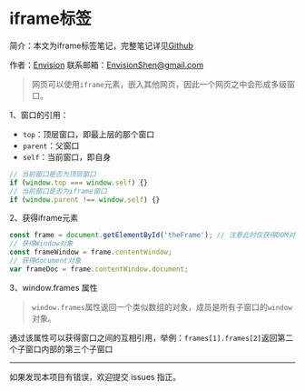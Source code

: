 # iframe标签

简介：本文为iframe标签笔记，完整笔记详见[Github](https://github.com/MrEnvision/Front-end_learning_notes)

作者：[Envision](https://github.com/MrEnvision)         联系邮箱：[EnvisionShen@gmail.com](mailto:EnvisionShen@gmail.com)



> 网页可以使用`iframe`元素，嵌入其他网页，因此一个网页之中会形成多级窗口。

1、窗口的引用：

- `top`：顶层窗口，即最上层的那个窗口
- `parent`：父窗口
- `self`：当前窗口，即自身

```javascript
// 当前窗口是否为顶层窗口
if (window.top === window.self) {}
// 当前窗口是否为iframe窗口
if (window.parent !== window.self) {}
```

2、获得iframe元素

```javascript
const frame = document.getElementById('theFrame'); // 注意此时仅获得DOM对象
// 获得Window对象
const frameWindow = frame.contentWindow;
// 获得document对象
var frameDoc = frame.contentWindow.document;
```

3、window.frames 属性

> `window.frames`属性返回一个类似数组的对象，成员是所有子窗口的`window`对象。

通过该属性可以获得窗口之间的互相引用，举例：`frames[1].frames[2]`返回第二个子窗口内部的第三个子窗口



------

如果发现本项目有错误，欢迎提交 issues 指正。
